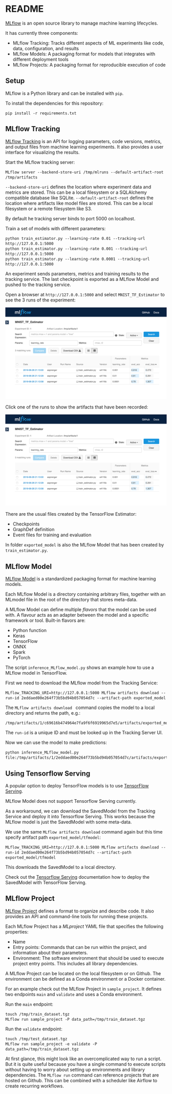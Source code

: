 # README

[MLflow](https://MLflow.org/) is an open source library to manage machine learning lifecycles. 

It has currently three components:

* MLflow Tracking: Tracks different aspects of ML experiments like code, data, configuration, and results
* MLflow Models: A packaging format for models that integrates with different deployment tools
* MLflow Projects: A packaging format for reproducible execution of code


## Setup

MLflow is a Python library and can be installed with `pip`.

To install the dependencies for this repository:

    pip install -r requirements.txt


## MLflow Tracking

[MLflow Tracking](https://www.MLflow.org/docs/latest/tracking.html) is an API for logging parameters, code versions, metrics, and output files from
machine learning experiments. It also provides a user interface for visualizing the results. 

Start the MLflow tracking server:

    MLflow server --backend-store-uri /tmp/mlruns --default-artifact-root /tmp/artifacts

`--backend-store-uri` defines the location where experiment data and metrics are stored. This can be a local filesystem or a SQLAlchemy compatible 
database like SQLite. `--default-artifact-root` defines the location where artifacts like model files are stored. This can be a local filesystem or 
a remote filesystem like S3.

By default he tracking server binds to port 5000 on localhost.

Train a set of models with different parameters:

	python train_estimator.py --learning-rate 0.01 --tracking-url http://127.0.0.1:5000
	python train_estimator.py --learning-rate 0.001 --tracking-url http://127.0.0.1:5000
	python train_estimator.py --learning-rate 0.0001 --tracking-url http://127.0.0.1:5000

An experiment sends parameters, metrics and training results to the tracking service. The last checkpoint is exported as a MLflow Model and pushed 
to the tracking service.

Open a browser at `http://127.0.0.1:5000` and select `MNIST_TF_Estimator` to see the 3 runs of the experiment:

![Tracker1](images/tracker1.png?raw=true "Tracker1")

Click one of the runs to show the artifacts that have been recorded:

![Tracker2](images/tracker1.png?raw=true "Tracker2")

There are the usual files created by the TensorFlow Estimator:

 * Checkpoints
 * GraphDef definition
 * Event files for training and evaluation

In folder `exported_model` is also the MLflow Model that has been created by `train_estimator.py`.


## MLflow Model

[MLflow Model](https://www.MLflow.org/docs/latest/models.html) is a standardized packaging format for machine learning models.

Each MLflow Model is a directory containing arbitrary files, together with an MLmodel file in the root of the directory that stores meta-data.

A MLflow Model can define multiple *flavors* that the model can be used with. A flavour acts as an adapter between the model and a specific framework or tool.
Built-in flavors are:

 * Python function
 * Keras
 * TensorFlow
 * ONNX
 * Spark
 * PyTorch

The script `inference_MLflow_model.py` shows an example how to use a MLflow model in TensorFlow.

First we need to download the MLflow model from the Tracking Service:

    MLflow_TRACKING_URI=http://127.0.0.1:5000 MLflow artifacts download --run-id 2eddaed00e264f73b5bd94b057054d7c --artifact-path exported_model

The `MLflow artifacts download ` command copies the model to a local directory and returns the path, e.g.:

    /tmp/artifacts/1/c69616b474964e7fa9f6f6919965d7e5/artifacts/exported_model

The `run-id` is a unique ID and must be looked up in the Tracking Server UI.

Now we can use the model to make predictions:

    python inference_MLflow_model.py file:/tmp/artifacts/1/2eddaed00e264f73b5bd94b057054d7c/artifacts/exported_model


## Using Tensorflow Serving

A popular option to deploy TensorFlow models is to use [TensorFlow Serving](https://www.tensorflow.org/tfx/guide/serving). 

MLflow Model does not support Tensorflow Serving currently.

As a workaround, we can download the SavedModel from the Tracking Service and deploy it into Tensorflow Serving. 
This works because the MLflow model is just the SavedModel with some meta-data.

We use the same `MLflow artifacts download` command again but this time specify artifact path `exported_model/tfmodel`:

    MLflow_TRACKING_URI=http://127.0.0.1:5000 MLflow artifacts download --run-id 2eddaed00e264f73b5bd94b057054d7c --artifact-path exported_model/tfmodel

This downloads the SavedModel to a local directory.

Check out the [Tensorflow Serving](https://www.tensorflow.org/tfx/guide/serving) documentation how to deploy the SavedModel with TensorFlow Serving.


## MLflow Project

[MLflow Project](https://www.MLflow.org/docs/latest/projects.html) defines a format to organize and describe code. It also provides an 
API and command-line tools for running these projects.  

Each MLflow Project has a *MLproject* YAML file that specifies the following properties:

* Name
* Entry points: Commands that can be run within the project, and information about their parameters. 
* Environment: The software environment that should be used to execute project entry points. This includes all library dependencies.

A MLflow Project can be located on the local filesystem or on Github. The environment can be defined as a Conda environment or a Docker container.

For an example check out the MLflow Project in `sample_project`. It defines two endpoints `main` and `validate` and uses a Conda environment.

Run the `main` endpoint:

    touch /tmp/train_dataset.tgz
    MLflow run sample_project -P data_path=/tmp/train_dataset.tgz

Run the `validate` endpoint:

    touch /tmp/test_dataset.tgz
    MLflow run sample_project -e validate -P data_path=/tmp/train_dataset.tgz

At first glance, this might look like an overcomplicated way to run a script. But it is quite useful because you have a single command to execute scripts 
without having to worry about setting up environments and library dependencies.  The `MLflow run` command can reference projects that are hosted on Github. 
This can be combined with a scheduler like Airflow to create recurring workflows.
